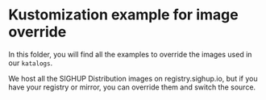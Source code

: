 # Kustomization example for image override

In this folder, you will find all the examples to override the images used in our `katalogs`.

We host all the SIGHUP Distribution images on registry.sighup.io, but if you have your registry or mirror, you can override them and switch the source.
